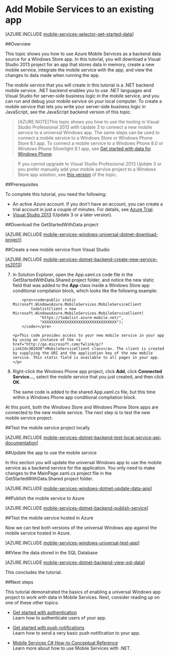 <properties 
	pageTitle="Add Mobile Services to an existing app (Windows Store) | Mobile Dev Center" 
	description="Learn how to get started using Mobile Services to leverage data in your Windows Store app." 
	services="mobile-services" 
	documentationCenter="windows" 
	authors="wesmc7777" 
	manager="dwrede" 
	editor=""/>

<tags 
	ms.service="mobile-services" 
	ms.date="07/21/2015" 
	wacn.date=""/>

# Add Mobile Services to an existing app

[AZURE.INCLUDE [mobile-services-selector-get-started-data](../includes/mobile-services-selector-get-started-data.md)]

##Overview

This topic shows you how to use Azure Mobile Services as a backend data source for a Windows Store app. In this tutorial, you will download a Visual Studio 2013 project for an app that stores data in memory, create a new mobile service, integrate the mobile service with the app, and view the changes to data made when running the app.

The mobile service that you will create in this tutorial is a .NET backend mobile service. .NET backend enables you to use .NET languages and Visual Studio for server-side business logic in the mobile service, and you can run and debug your mobile service on your local computer. To create a mobile service that lets you write your server-side business logic in JavaScript, see the JavaScript backend version of this topic.

>[AZURE.NOTE]This topic shows you how to use the tooling in Visual Studio Professional 2013 with Update 3 to connect a new mobile service to a universal Windows app. The same steps can be used to connect a mobile service to a Windows Store or Windows Phone Store 8.1 app. To connect a mobile service to a Windows Phone 8.0 or Windows Phone Silverlight 8.1 app, see [Get started with data for Windows Phone](/documentation/articles/mobile-services-dotnet-backend-windows-phone-get-started-data).

> If you cannot upgrade to Visual Studio Professional 2013 Update 3 or you prefer manually add your mobile service project to a Windows Store app solution, see [this version](/documentation/articles/mobile-services-dotnet-backend-windows-store-dotnet-get-started-data) of the topic.

##Prerequisites

To complete this tutorial, you need the following:

* An active Azure account. If you don't have an account, you can create a trial account in just a couple of minutes. For details, see [Azure Trial](/pricing/1rmb-trial/).
* <a href="https://go.microsoft.com/fwLink/p/?LinkID=391934" target="_blank">Visual Studio 2013</a> (Update 3 or a later version). 

##Download the GetStartedWithData project

[AZURE.INCLUDE [mobile-services-windows-universal-dotnet-download-project](../includes/mobile-services-windows-universal-dotnet-download-project.md)]

##Create a new mobile service from Visual Studio

[AZURE.INCLUDE [mobile-services-dotnet-backend-create-new-service-vs2013](../includes/mobile-services-dotnet-backend-create-new-service-vs2013.md)]

<ol start="7"><li><p>In Solution Explorer, open the App.xaml.cs code file in the GetStartedWithData.Shared project folder, and notice the new static field that was added to the <strong>App</strong> class inside a Windows Store app conditional compilation block, which looks like the following example:</p> 

		<pre><code>public static Microsoft.WindowsAzure.MobileServices.MobileServiceClient 
		    todolistClient = new Microsoft.WindowsAzure.MobileServices.MobileServiceClient(
		        "https://todolist.azure-mobile.net/",
		        "XXXXXXXXXXXXXXXXXXXXXXXXXXXXXXXXX");
		</code></pre>

	<p>This code provides access to your new mobile service in your app by using an instance of the <a href="http://go.microsoft.com/fwlink/p/?LinkId=302030">MobileServiceClient class</a>. The client is created by supplying the URI and the application key of the new mobile service. This static field is available to all pages in your app.</p>
</li>
<li><p>Right-click the Windows Phone app project, click <strong>Add</strong>, click <strong>Connected Service...</strong>, select the mobile service that you just created, and then click <strong>OK</strong>. </p>
<p>The same code is added to the shared App.xaml.cs file, but this time within a Windows Phone app conditional compilation block.</p></li>
</ol>

At this point, both the Windows Store and Windows Phone Store apps are connected to the new mobile service. The next step is to test the new mobile service project.


##Test the mobile service project locally

[AZURE.INCLUDE [mobile-services-dotnet-backend-test-local-service-api-documentation](../includes/mobile-services-dotnet-backend-test-local-service-api-documentation.md)]


##Update the app to use the mobile service

In this section you will update the universal Windows app to use the mobile service as a backend service for the application. You only need to make changes to the MainPage.xaml.cs project file in the GetStartedWithData.Shared project folder. 

[AZURE.INCLUDE [mobile-services-windows-dotnet-update-data-app](../includes/mobile-services-windows-dotnet-update-data-app.md)]


##Publish the mobile service to Azure

[AZURE.INCLUDE [mobile-services-dotnet-backend-publish-service](../includes/mobile-services-dotnet-backend-publish-service.md)]


##Test the mobile service hosted in Azure

Now we can test both versions of the universal Windows app against the mobile service hosted in Azure.

[AZURE.INCLUDE [mobile-services-windows-universal-test-app](../includes/mobile-services-windows-universal-test-app.md)]

##View the data stored in the SQL Database

[AZURE.INCLUDE [mobile-services-dotnet-backend-view-sql-data](../includes/mobile-services-dotnet-backend-view-sql-data.md)]
 
This concludes the tutorial.

##Next steps

This tutorial demonstrated the basics of enabling a universal Windows app project to work with data in Mobile Services. Next, consider reading up on one of these other topics:

* [Get started with authentication]
  <br/>Learn how to authenticate users of your app.

* [Get started with push notifications] 
  <br/>Learn how to send a very basic push notification to your app.

* [Mobile Services C# How-to Conceptual Reference](/documentation/articles/mobile-services-windows-dotnet-how-to-use-client-library)
  <br/>Learn more about how to use Mobile Services with .NET.
  

<!-- Images. -->



<!-- URLs. -->
[Validate and modify data with scripts]: /documentation/articles/mobile-services-windows-store-dotnet-validate-modify-data-server-scripts
[Refine queries with paging]: /documentation/articles/mobile-services-windows-store-dotnet-add-paging-data
[Get started with Mobile Services]: /documentation/articles/mobile-services-dotnet-backend-windows-store-dotnet-get-started
[Get started with authentication]: /documentation/articles/mobile-services-dotnet-backend-windows-store-dotnet-get-started-users
[Get started with push notifications]: /documentation/articles/mobile-services-dotnet-backend-windows-store-dotnet-get-started-push

[Get started with offline data sync]: /documentation/articles/mobile-services-windows-store-dotnet-get-started-offline-data

[Azure Management Portal]: https://manage.windowsazure.cn/
[Management Portal]: https://manage.windowsazure.cn/
[Mobile Services SDK]: http://go.microsoft.com/fwlink/p/?LinkId=257545
[Developer Code Samples site]:  http://go.microsoft.com/fwlink/p/?LinkID=510826
[Mobile Services .NET How-to Conceptual Reference]: /documentation/articles/mobile-services-windows-dotnet-how-to-use-client-library
[MobileServiceClient class]: http://go.microsoft.com/fwlink/p/?LinkId=302030
 